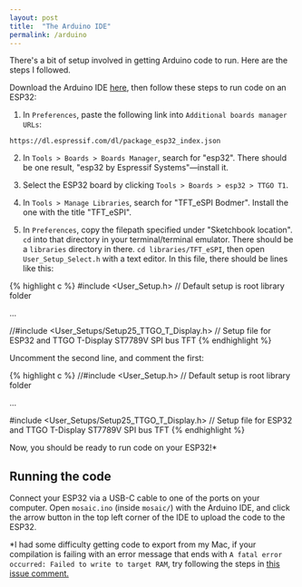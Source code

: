 ```yaml
---
layout: post
title:  "The Arduino IDE"
permalink: /arduino
---
```


There's a bit of setup involved in getting Arduino code to run. Here are the
steps I followed.

Download the Arduino IDE [here](https://www.arduino.cc/en/software), then
follow these steps to run code on an ESP32:

1. In `Preferences`, paste the following link into `Additional boards manager
URLs`:

```
https://dl.espressif.com/dl/package_esp32_index.json
```

2. In `Tools > Boards > Boards Manager`, search for "esp32". There should be
one result, "esp32 by Espressif Systems"—install it.

3. Select the ESP32 board by clicking `Tools > Boards > esp32 > TTGO T1`.

4. In `Tools > Manage Libraries`, search for "TFT_eSPI Bodmer". Install the one
with the title "TFT_eSPI".

5. In `Preferences`, copy the filepath specified under "Sketchbook location".
`cd` into that directory in your terminal/terminal emulator. There should be a
`libraries` directory in there. `cd libraries/TFT_eSPI`, then open
`User_Setup_Select.h` with a text editor. In this file, there should be lines
like this:

{% highlight c %}
#include <User_Setup.h>           // Default setup is root library folder

...

//#include <User_Setups/Setup25_TTGO_T_Display.h>    // Setup file for ESP32 and TTGO T-Display ST7789V SPI bus TFT
{% endhighlight %}

Uncomment the second line, and comment the first:

{% highlight c %}
//#include <User_Setup.h>           // Default setup is root library folder

...

#include <User_Setups/Setup25_TTGO_T_Display.h>    // Setup file for ESP32 and TTGO T-Display ST7789V SPI bus TFT
{% endhighlight %}

Now, you should be ready to run code on your ESP32!*


## Running the code

Connect your ESP32 via a USB-C cable to one of the ports on your computer. Open
`mosaic.ino` (inside `mosaic/`) with the Arduino IDE, and click the arrow
button in the top left corner of the IDE to upload the code to the ESP32.

*I had some difficulty getting code to export from my Mac, if your compilation
is failing with an error message that ends with `A fatal error occurred: Failed
to write to target RAM`, try following the steps in
[this issue comment.](https://github.com/Xinyuan-LilyGO/LilyGo-T-Call-SIM800/issues/139#issuecomment-904390716)
